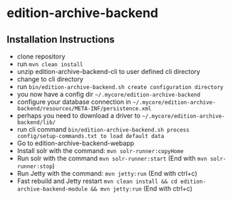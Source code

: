 
# edition-archive-backend

## Installation Instructions

* clone repository
* run `mvn clean install`
* unzip edition-archive-backend-cli to user defined cli directory
* change to cli directory
* run `bin/edition-archive-backend.sh create configuration directory`
* you now have a config dir `~/.mycore/edition-archive-backend`
* configure your database connection in `~/.mycore/edition-archive-backend/resources/META-INF/persistence.xml`
* perhaps you need to download a driver to `~/.mycore/edition-archive-backend/lib/`
* run cli command `bin/edition-archive-backend.sh process config/setup-commands.txt to load default data`
* Go to edition-archive-backend-webapp
* Install solr with the command: `mvn solr-runner:copyHome`
* Run solr with the command `mvn solr-runner:start` (End with `mvn solr-runner:stop`)
* Run Jetty with the command: `mvn jetty:run` (End with ctrl+c)
* Fast rebuild and Jetty restart `mvn clean install && cd edition-archive-backend-module && mvn jetty:run` (End with ctrl+c)